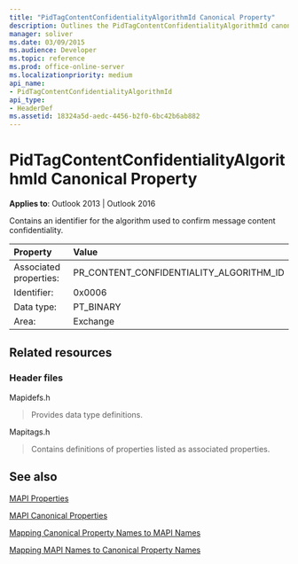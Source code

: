 ```yaml
---
title: "PidTagContentConfidentialityAlgorithmId Canonical Property"
description: Outlines the PidTagContentConfidentialityAlgorithmId canonical property, which contains an identifier used to confirm message content confidentiality.
manager: soliver
ms.date: 03/09/2015
ms.audience: Developer
ms.topic: reference
ms.prod: office-online-server
ms.localizationpriority: medium
api_name:
- PidTagContentConfidentialityAlgorithmId
api_type:
- HeaderDef
ms.assetid: 18324a5d-aedc-4456-b2f0-6bc42b6ab882
---
```


# PidTagContentConfidentialityAlgorithmId Canonical Property

  
  
**Applies to**: Outlook 2013 | Outlook 2016 
  
Contains an identifier for the algorithm used to confirm message content confidentiality.
  
|Property|Value|
|:-----|:-----|
|Associated properties:  <br/> |PR_CONTENT_CONFIDENTIALITY_ALGORITHM_ID  <br/> |
|Identifier:  <br/> |0x0006  <br/> |
|Data type:  <br/> |PT_BINARY  <br/> |
|Area:  <br/> |Exchange  <br/> |
   
## Related resources

### Header files

Mapidefs.h
  
> Provides data type definitions.
    
Mapitags.h
  
> Contains definitions of properties listed as associated properties.
    
## See also



[MAPI Properties](mapi-properties.md)
  
[MAPI Canonical Properties](mapi-canonical-properties.md)
  
[Mapping Canonical Property Names to MAPI Names](mapping-canonical-property-names-to-mapi-names.md)
  
[Mapping MAPI Names to Canonical Property Names](mapping-mapi-names-to-canonical-property-names.md)

